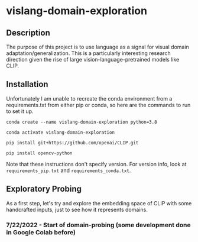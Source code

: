# vislang-domain-exploration

## Description

The purpose of this project is to use language as a signal for visual domain adaptation/generalization. This is a particularly interesting research direction given the rise of large vision-language-pretrained models like CLIP.

## Installation

Unfortunately I am unable to recreate the conda environment from a requirements.txt from either pip or conda, so here are the commands to run to set it up. 


`conda create --name vislang-domain-exploration python=3.8`

`conda activate vislang-domain-exploration`

`pip install git+https://github.com/openai/CLIP.git`

`pip install opencv-python`


Note that these instructions don't specify version. For version info, look at `requirements_pip.txt` and `requirements_conda.txt`.

## Exploratory Probing

As a first step, let's try and explore the embedding space of CLIP with some handcrafted inputs, just to see how it represents domains.

### 7/22/2022 - Start of domain-probing (some development done in Google Colab before)
